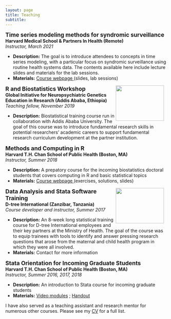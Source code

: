 ```yaml
---
layout: page
title: Teaching
subtitle: 
---
```


<strong style="font-size: 125%;"> Time series modeling methods for syndromic surveillance </strong>  
**Harvard Medical School & Partners In Health (Remote)**  
_Instructor, March 2021_  

+ **Description:** The goal is to introduce attendees to concepts in time series modeling, with a particular focus on syndromic surveillance using routine health systems data. The contents available here include lecture slides and materials for the lab sessions.
+ **Materials:** <a href="https://isabelfulcher.github.io/CIHR_training_course/"> Course webpage </a> (slides, lab sessions)

<img src="https://isabelfulcher.github.io/img/ginger.png"
     style="float: right; margin-right: 10px;"
     width="150" height="110" />
<strong style="font-size: 125%;"> R and Biostatistics Workshop </strong>  
**Global Initiative for Neuropsychiatric Genetics Education in Research (Addis Ababa, Ethiopia)**  
_Teaching fellow, November 2019_  
+ **Description:** Biostatistical training course run in collaboration with Addis Ababa University. The goal of this course was to introduce fundamental research skills in potential researchers’ academic careers to support fundamental research curriculum development at the partner institution.

<strong style="font-size: 125%;"> Methods and Computing in R </strong>  
**Harvard T.H. Chan School of Public Health (Boston, MA)**  
_Instructor, Summer 2018_  

+ **Description:** A prepatory course for the incoming biostatistics doctoral students that covers computing in R and basic statistical topics
+ **Materials:** <a href="https://isabelfulcher.github.io/methodsprep/"> Course webpage </a> (exercises, solutions, slides)

<img src="https://isabelfulcher.github.io/img/training.png"
     style="float: right; margin-right: 10px;"
     width="150" height="110" />
<strong style="font-size: 125%;"> Data Analysis and Stata Software Training </strong>  
**D-tree International (Zanzibar, Tanzania)**  
_Course developer and instructor, Summer 2017_  
+ **Description:** An 8-week long statistical training course for D-tree International employees and their key partners at the Ministry of Health. The goal of the course was to equip trainees with tools to identify and answer pressing research questions that arose from the maternal and child health program in which they were all involved. 
+ **Materials:** Contact for more information


<strong style="font-size: 125%;"> Stata Orientation for Incoming Graduate Students </strong>  
**Harvard T.H. Chan School of Public Health (Boston, MA)**  
_Instructor, Summer 2016, 2017, 2018_  
+ **Description:** An introduction to Stata course for incoming graduate students
+ **Materials:** <a href="https://www.hsph.harvard.edu/orientation/stata-module/">Video modules</a> ; <a href="https://cdn1.sph.harvard.edu/wp-content/uploads/sites/122/2012/09/IntroStata_2018.pdf">Handout</a>

I have also served as a teaching assistant and research mentor for numerous other courses. Please see my <a href="https://isabelfulcher.github.io/img/ifulcher_cv.pdf">CV</a> for a full list. 

<!---
## Additional Experience _(by location)_

<strong style="font-size: 125%;"> University of Global Health Equity (Kigali, Rwanda) </strong>  
**Program Monitoring, Evaluation, and Research Methods**  
_Remote Teaching Assistant, Spring 2017, 2018_

<strong style="font-size: 125%;"> Harvard T.H. Chan School of Public Health (Boston, MA) </strong>  
**Pipelines into Biostatistics**  
_Research Mentor, Summer 2018_

**ID201: Core Principles of Biostatistics and Epidemiology for Public Health Practice**  
_Head Teaching Assistant, Fall 2016 & Fall 2017_  

**HPM 543: Quantitative Methods in Program Evaluation**  
_Stata Support, Sping 2017_

**BIO 507: Methods for Monitoring and Evaluation**  
_Teaching Assistant, Spring 2016_

**ID201: Core Principles of Biostatistics and Epidemiology for Public Health Practice**  
_Teaching Assistant, Fall 2015_

<strong style="font-size: 125%;"> McGill University (Montreal, QC) </strong>  
**MATH 324: Statistics**  
_Teaching Assistant, Spring 2012_

**MATH 323: Probability**  
_Teaching Assistant, Fall 2011_
-->